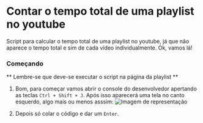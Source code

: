 # Contar o tempo total de uma playlist no youtube
Script para calcular o tempo total de uma playlist no youtube, já que não aparece o tempo total e sim de cada vídeo individualmente.
Ok, vamos lá!
### Começando
** Lembre-se que deve-se executar o script na página da playlist **
1. Bom, para começar vamos abrir o console do desenvolvedor apertando as teclas ```Ctrl + Shift + J```.
Após isso aparecerá uma tela no canto esquerdo, algo mais ou menos asssim:
![Imagem de representação](https://i.imgur.com/xUGNAVs.png)

2. Depois só colar o código e dar um ```Enter```.

